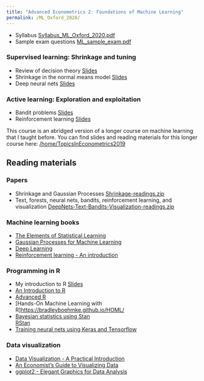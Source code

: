 ```yaml
---
title: "Advanced Econometrics 2: Foundations of Machine Learning"
permalink: /ML_Oxford_2020/
---
```



* Syllabus [Syllabus_ML_Oxford_2020.pdf](/home/files/teaching/ML_Oxford_2020/Syllabus_ML_Oxford_2020.pdf)
* Sample exam questions [ML_sample_exam.pdf](/home/files/teaching/ML_Oxford_2020/ML_sample_exam.pdf)  

### Supervised learning: Shrinkage and tuning
* Review of decision theory
[Slides](/home/files/teaching/TopicsEconometrics2019/DecisionTheoryReview-Slides.pdf)
* Shrinkage in the normal means model
[Slides](/home/files/teaching/TopicsEconometrics2019/NormalShrinkage-Slides.pdf)
* Deep neural nets
[Slides](/home/files/teaching/TopicsEconometrics2019/DeepNets.pdf)


### Active learning: Exploration and exploitation
* Bandit problems
[Slides](/home/files/teaching/TopicsEconometrics2019/BanditProblems-Slides.pdf)
* Reinforcement learning
[Slides](/home/files/teaching/TopicsEconometrics2019/ReinforcementLearning-Slides.pdf)  



This course is an abridged version of a longer course on machine learning that I taught before. You can find slides and reading materials for this longer course here: [/home/TopicsInEconometrics2019](/home/TopicsInEconometrics2019)



## Reading materials

### Papers
* Shrinkage and Gaussian Processes [Shrinkage-readings.zip](/home/files/teaching/TopicsEconometrics2019/Shrinkage-readings.zip)
* Text, forests, neural nets, bandits, reinforcement learning, and visualization [DeepNets-Text-Bandits-Visualization-readings.zip](/home/files/teaching/TopicsEconometrics2019/DeepNets-Text-Bandits-Visualization-readings.zip)



### Machine learning books
* [The Elements of Statistical Learning](https://web.stanford.edu/~hastie/Papers/ESLII.pdf)
* [Gaussian Processes for Machine Learning](http://www.gaussianprocess.org/gpml/chapters/)
* [Deep Learning](https://www.deeplearningbook.org/)
* [Reinforcement learning - An introduction](http://www.incompleteideas.net/book/RLbook2018.pdf)  


### Programming in R
* My introduction to R
[Slides](/home/files/teaching/TopicsEconometrics2019/IntroductiontoR-Slides.pdf)
* [An Introduction to R](https://cran.r-project.org/doc/manuals/r-release/R-intro.pdf)
* [Advanced R](https://adv-r.hadley.nz/)
* [Hands-On Machine Learning with R]<https://bradleyboehmke.github.io/HOML/>  
* [Bayesian statistics using Stan](https://mc-stan.org/docs/2_20/stan-users-guide/index.html)  
[RStan](https://github.com/stan-dev/rstan/wiki/RStan-Getting-Started)  
* [Training neural nets using Keras  and Tensorflow](https://tensorflow.rstudio.com/keras/)

### Data visualization

* [Data Visualization - A Practical Introduction](http://socviz.co/)
* [An Economist’s Guide to Visualizing Data](https://pubs.aeaweb.org/doi/pdfplus/10.1257/jep.28.1.209)
* [ggplot2 - Elegant Graphics for Data Analysis](http://moderngraphics11.pbworks.com/f/ggplot2-Book09hWickham.pdf)









